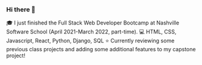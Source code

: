 ### Hi there 👋

:mortar_board: I just finished the Full Stack Web Developer Bootcamp at Nashville Software School (April 2021-March 2022, part-time). 
:computer: HTML, CSS, Javascript, React, Python, Django, SQL
:star: Currently reviewing some previous class projects and adding some additional features to my capstone project!
 

